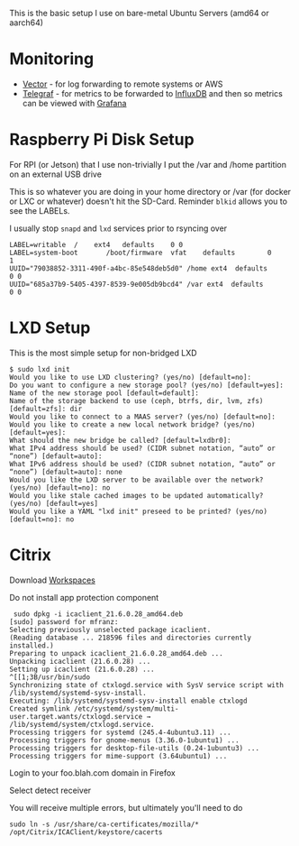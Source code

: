 This is the basic setup I use on bare-metal Ubuntu Servers (amd64 or aarch64)

# Monitoring
- [Vector](https://vector.dev/releases/0.11.1/download/) - for log forwarding to remote systems or AWS
- [Telegraf](https://github.com/influxdata/telegraf/releases) - for metrics to be forwarded to [InfluxDB](https://www.influxdata.com/get-influxdb/) and then so metrics can be viewed with [Grafana](https://grafana.com/grafana/download)

# Raspberry Pi Disk Setup

For RPI (or Jetson) that I use non-trivially I put the /var and /home partition on an external USB drive

This is so whatever you are doing in your home directory or /var (for docker or LXC or whatever) doesn't hit the SD-Card. Reminder `blkid` allows you to see the LABELs. 

I usually stop `snapd` and `lxd` services  prior to rsyncing over

```
LABEL=writable	/	 ext4	defaults	0 0
LABEL=system-boot       /boot/firmware  vfat    defaults        0       1
UUID="79038852-3311-490f-a4bc-85e548deb5d0" /home ext4  defaults        0 0
UUID="685a37b9-5405-4397-8539-9e005db9bcd4" /var ext4  defaults        0 0
```

# LXD Setup 

This is the most simple setup for non-bridged LXD

```
$ sudo lxd init
Would you like to use LXD clustering? (yes/no) [default=no]: 
Do you want to configure a new storage pool? (yes/no) [default=yes]: 
Name of the new storage pool [default=default]: 
Name of the storage backend to use (ceph, btrfs, dir, lvm, zfs) [default=zfs]: dir
Would you like to connect to a MAAS server? (yes/no) [default=no]: 
Would you like to create a new local network bridge? (yes/no) [default=yes]: 
What should the new bridge be called? [default=lxdbr0]: 
What IPv4 address should be used? (CIDR subnet notation, “auto” or “none”) [default=auto]: 
What IPv6 address should be used? (CIDR subnet notation, “auto” or “none”) [default=auto]: none
Would you like the LXD server to be available over the network? (yes/no) [default=no]: no
Would you like stale cached images to be updated automatically? (yes/no) [default=yes] 
Would you like a YAML "lxd init" preseed to be printed? (yes/no) [default=no]: no
```
# Citrix

Download [Workspaces](https://www.citrix.com/downloads/workspace-app/linux/workspace-app-for-linux-latest.html)

Do not install app protection component

```
 sudo dpkg -i icaclient_21.6.0.28_amd64.deb 
[sudo] password for mfranz: 
Selecting previously unselected package icaclient.
(Reading database ... 218596 files and directories currently installed.)
Preparing to unpack icaclient_21.6.0.28_amd64.deb ...
Unpacking icaclient (21.6.0.28) ...
Setting up icaclient (21.6.0.28) ...
^[[1;3B/usr/bin/sudo
Synchronizing state of ctxlogd.service with SysV service script with /lib/systemd/systemd-sysv-install.
Executing: /lib/systemd/systemd-sysv-install enable ctxlogd
Created symlink /etc/systemd/system/multi-user.target.wants/ctxlogd.service → /lib/systemd/system/ctxlogd.service.
Processing triggers for systemd (245.4-4ubuntu3.11) ...
Processing triggers for gnome-menus (3.36.0-1ubuntu1) ...
Processing triggers for desktop-file-utils (0.24-1ubuntu3) ...
Processing triggers for mime-support (3.64ubuntu1) ...
```

Login to your foo.blah.com domain in Firefox

Select detect receiver

You will receive multiple errors, but ultimately you'll need to do

```
sudo ln -s /usr/share/ca-certificates/mozilla/* /opt/Citrix/ICAClient/keystore/cacerts
```

